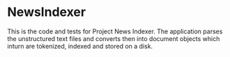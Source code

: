 # NewsIndexer
This is the code and tests for Project News Indexer. The application parses the unstructured text files and converts then into document objects which inturn are tokenized, indexed and stored on a disk.
